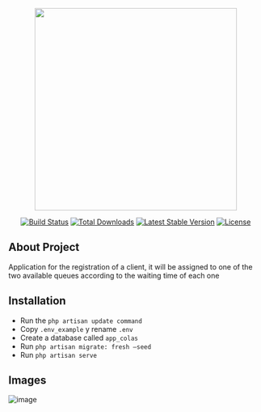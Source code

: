 
<p align="center"><a href="https://laravel.com" target="_blank"><img src="https://raw.githubusercontent.com/laravel/art/master/logo-lockup/5%20SVG/2%20CMYK/1%20Full%20Color/laravel-logolockup-cmyk-red.svg" width="400"></a></p>

<p align="center">
<a href="https://travis-ci.org/laravel/framework"><img src="https://travis-ci.org/laravel/framework.svg" alt="Build Status"></a>
<a href="https://packagist.org/packages/laravel/framework"><img src="https://img.shields.io/packagist/dt/laravel/framework" alt="Total Downloads"></a>
<a href="https://packagist.org/packages/laravel/framework"><img src="https://img.shields.io/packagist/v/laravel/framework" alt="Latest Stable Version"></a>
<a href="https://packagist.org/packages/laravel/framework"><img src="https://img.shields.io/packagist/l/laravel/framework" alt="License"></a>
</p>

## About Project

Application for the registration of a client, it will be assigned to one of the two available queues according to the waiting time of each one

## Installation

- Run the `php artisan update command`
- Copy `.env_example` y rename `.env`
- Create a database called `app_colas`
- Run `php artisan migrate: fresh –seed`
- Run `php artisan serve`

## Images
![image](https://user-images.githubusercontent.com/23372415/118381513-9c40c600-b5b9-11eb-8b82-e052be66c2d9.png)
